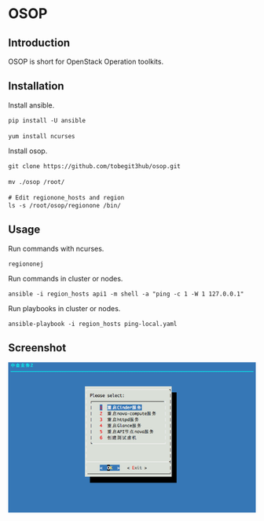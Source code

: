 # OSOP

## Introduction

OSOP is short for OpenStack Operation toolkits.

## Installation

Install ansible.

```
pip install -U ansible

yum install ncurses
```

Install osop.

```
git clone https://github.com/tobegit3hub/osop.git

mv ./osop /root/

# Edit regionone_hosts and region
ls -s /root/osop/regionone /bin/
```

## Usage

Run commands with ncurses.

```
regiononej
```

Run commands in cluster or nodes.

```
ansible -i region_hosts api1 -m shell -a "ping -c 1 -W 1 127.0.0.1"
```

Run playbooks in cluster or nodes.

```
ansible-playbook -i region_hosts ping-local.yaml
```

## Screenshot

![](./screenshot.png)
